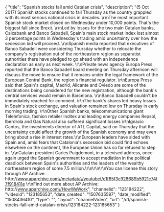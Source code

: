 {
    "title": "Spanish stocks fall amid Catalan crisis",
    "description": "(5 Oct 2017) Spanish stocks continued to fall Thursday as the country grappled with its most serious national crisis in decades. \r\nThe most important Spanish stock market closed on Wednesday under 10,000 points. That's the biggest fall since Brexit. \r\nLed by losses for the two main Catalan banks, Caixabank and Banco Sabadell, Spain's main stock market index lost almost 3 percentage points in Wednesday's trading amid uncertainty over how the secession bid will proceed. \r\nSpanish media reported that executives of Banco Sabadell were considering Thursday whether to relocate the company's registration out of the northeastern region as separatist authorities there have pledged to go ahead with an independence declaration as early as next week. \r\nPrivate news agency Europa Press reported that the Banco Sabadell board meeting on Thursday afternoon will discuss the move to ensure that it remains under the legal framework of the European Central Bank, the region's financial regulator. \r\nEuropa Press said that Spain's capital, Madrid, Alicante and Oviedo are some of the destinations being considered for the new registration, although the bank's central services would remain in Barcelona. \r\nBanco Sabadell couldn't be immediately reached for comment. \r\nThe bank's shares led heavy losses in Spain's stock exchange, and valuation remained low on Thursday in early morning trading. \r\nOther Spanish banks, telecommunications giant Telelefonica, fashion retailer Inditex and leading energy companies Repsol, Iberdrola and Gas Natural also suffered significant losses \r\nIgnacio Cantos, the investments director of ATL Capital, said on Thursday that the uncertainty could affect the growth of the Spanish economy and may even bring about a rise in interest rates.\r\nEuropean leaders have sided with Spain and, amid fears that Catalonia's secession bid could find echoes elsewhere on the continent, the European Union has so far refused to step in. \r\nCatalan president Carles Puigdemont, in a televised address, once again urged the Spanish government to accept mediation in the political deadlock between Spain's authorities and the leaders of the wealthy northeastern region of some 7.5 million.\r\n\r\n\r\nYou can license this story through AP Archive: http:\/\/www.aparchive.com\/metadata\/youtube\/c1f85f3c928689b5921c74f7f918411e \r\nFind out more about AP Archive: http:\/\/www.aparchive.com\/HowWeWork",
    "channelid": "123184222",
    "videoid": "123185653",
    "date_created": "1507635597",
    "date_modified": "1508436410",
    "type": "",
    "layout": "channelVideo",
    "url": "\/c1\/spanish-stocks-fall-amid-catalan-crisis\/123184222-123185653"
}